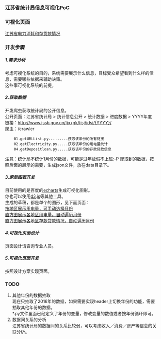 ### 江苏省统计局信息可视化PoC

### 可视化页面
[江苏省电力消耗和存贷款情况](https://youngspring1.github.io/jssbgovcn/doc/jssb.html)   
 


### 开发步骤
##### 1.需求分析
考虑可视化系统的目的，系统需要展示什么信息，目标受众希望看到什么样的信息，需要哪些依据来辅助决策。   
这些事可视化系统的前提。   

##### 2.获取数据
开发爬虫获取统计局的公开信息。    
公开页面：江苏省统计局 > 统计信息公开 > 统计数据 > 进度数据 > YYYY年度    
链接：http://www.jssb.gov.cn/tjxxgk/tjsj/jdsj/{YYYY}/   
爬虫：/crawler   

        01.getURLList.py.........获取该年份的所有链接   
        02.getElectricity.py.....获取该年份的用电量统计   
        04.getDepositloan.py.....获取该年份的存款贷款信息   

注意：统计局不统计1月份的数据，可能是过年放假不上班:-P
爬取到的数据，按照后面的展示的需要，生成json文件，放在data目录下。

##### 3.原型图表开发
目前使用的是百度的[echarts](http://echarts.baidu.com/)生成可视化图形。   
你也可以使用[d3.js](https://d3js.org/)等其他工具。   
生成的草稿，都是单个的图形，见下面页面：   
[按地区展示用电量，可手动选择月份](https://youngspring1.github.io/jssbgovcn/doc/01.map.html)   
[直方图展示各地区用电量，自动遍历月份](https://youngspring1.github.io/jssbgovcn/doc/02.electricity.html)   
[直方图展示各地区存款贷款情况，自动遍历月份](https://youngspring1.github.io/jssbgovcn/doc/04.depositloan.html)  

##### 4.可视化页面设计
页面设计请咨询专业人员。   

##### 5.可视化页面开发
按照设计方案实现页面。   
  

### TODO

1. 其他年份的数据抽取   
	现在只抽取了2016年的数据，如果需要实现header上切换年份的功能，需要抽取其他年份的数据。   
	*.py文件里面已经定义了年份的变量，修改变量的数值或者按年份循环即可。
2. 数据间关系的分析   
	江苏省统计局的数据间的关系比较弱，可以考虑收入／消费／房产等信息的关联分析。   
